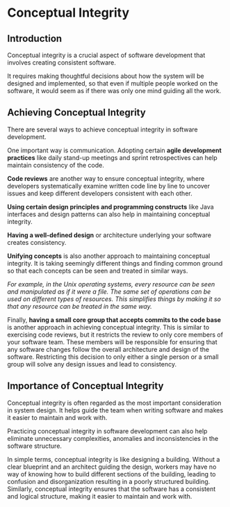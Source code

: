 # Conceptual Integrity

## Introduction

Conceptual integrity is a crucial aspect of software development that involves creating consistent software.

It requires making thoughtful decisions about how the system will be designed and implemented, so that even if multiple people worked on the software, it would seem as if there was only one mind guiding all the work.


## Achieving Conceptual Integrity

There are several ways to achieve conceptual integrity in software development.

One important way is communication. Adopting certain **agile development practices** like daily stand-up meetings and sprint retrospectives can help maintain consistency of the code.

**Code reviews** are another way to ensure conceptual integrity, where developers systematically examine written code line by line to uncover issues and keep different developers consistent with each other.

**Using certain design principles and programming constructs** like Java interfaces and design patterns can also help in maintaining conceptual integrity.

**Having a well-defined design** or architecture underlying your software creates consistency.

**Unifying concepts** is also another approach to maintaining conceptual integrity. It is taking seemingly different things and finding common ground so that each concepts can be seen and treated in similar ways.

*For example, in the Unix operating systems, every resource can be seen and manipulated as if it were a file. The same set of operations can be used on different types of resources. This simplifies things by making it so that any resource can be treated in the same way.*

Finally, **having a small core group that accepts commits to the code base** is another approach in achieving conceptual integrity. This is similar to exercising code reviews, but it restricts the review to only core members of your software team. These members will be responsible for ensuring that any software changes follow the overall architecture and design of the software. Restricting this decision to only either a single person or a small group will solve any design issues and lead to consistency.


## Importance of Conceptual Integrity

Conceptual integrity is often regarded as the most important consideration in system design. It helps guide the team when writing software and makes it easier to maintain and work with. 

Practicing conceptual integrity in software development can also help eliminate unnecessary complexities, anomalies and inconsistencies in the software structure.

In simple terms, conceptual integrity is like designing a building. Without a clear blueprint and an architect guiding the design, workers may have no way of knowing how to build different sections of the building, leading to confusion and disorganization resulting in a poorly structured building. Similarly, conceptual integrity ensures that the software has a consistent and logical structure, making it easier to maintain and work with.